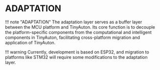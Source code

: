 # ADAPTATION

!!! note "ADAPTATION"
    The adaptation layer serves as a buffer layer between the MCU platform and TinyAuton. Its core function is to decouple the platform-specific components from the computational and intelligent components in TinyAuton, facilitating cross-platform migration and application of TinyAuton. 

!!! warning
    Currently, development is based on ESP32, and migration to platforms like STM32 will require some modifications to the adaptation layer.